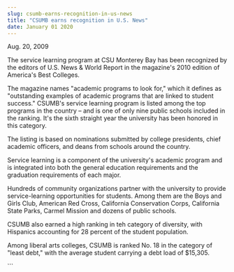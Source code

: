 ```yaml
---
slug: csumb-earns-recognition-in-us-news
title: "CSUMB earns recognition in U.S. News"
date: January 01 2020
---
```


 
<p>Aug. 20, 2009</p>
<p>
  The service learning program at CSU Monterey Bay has been recognized by the
  editors of U.S. News &amp; World Report in the magazine's 2010 edition of
  America's Best Colleges.
</p>
<p>
  The magazine names "academic programs to look for," which it defines as
  "outstanding examples of academic programs that are linked to student
  success." CSUMB's service learning program is listed among the top programs in
  the country – and is one of only nine public schools included in the ranking.
  It's the sixth straight year the university has been honored in this category.
</p>
<p>
  The listing is based on nominations submitted by college presidents, chief
  academic officers, and deans from schools around the country.
</p>
<p>
  Service learning is a component of the university's academic program and is
  integrated into both the general education requirements and the graduation
  requirements of each major.
</p>
<p>
  Hundreds of community organizations partner with the university to provide
  service-learning opportunities for students. Among them are the Boys and Girls
  Club, American Red Cross, California Conservation Corps, California State
  Parks, Carmel Mission and dozens of public schools.
</p>
<p>
  CSUMB also earned a high ranking in teh category of diversity, with Hispanics
  accounting for 28 percent of the student population.
</p>
<p>
  Among liberal arts colleges, CSUMB is ranked No. 18 in the category of "least
  debt," with the average student carrying a debt load of $15,305.
</p>
<p></p>
<p></p>
<p><strong> </strong></p>
<p><strong> </strong></p>
<p><strong> </strong></p>
<p><strong> </strong></p>
<p><strong> </strong></p>
```
